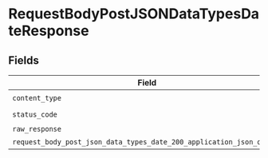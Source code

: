 # RequestBodyPostJSONDataTypesDateResponse


## Fields

| Field                                                                                                                                         | Type                                                                                                                                          | Required                                                                                                                                      | Description                                                                                                                                   |
| --------------------------------------------------------------------------------------------------------------------------------------------- | --------------------------------------------------------------------------------------------------------------------------------------------- | --------------------------------------------------------------------------------------------------------------------------------------------- | --------------------------------------------------------------------------------------------------------------------------------------------- |
| `content_type`                                                                                                                                | *str*                                                                                                                                         | :heavy_check_mark:                                                                                                                            | N/A                                                                                                                                           |
| `status_code`                                                                                                                                 | *int*                                                                                                                                         | :heavy_check_mark:                                                                                                                            | N/A                                                                                                                                           |
| `raw_response`                                                                                                                                | [requests.Response](https://requests.readthedocs.io/en/latest/api/#requests.Response)                                                         | :heavy_minus_sign:                                                                                                                            | N/A                                                                                                                                           |
| `request_body_post_json_data_types_date_200_application_json_object`                                                                          | [Optional[RequestBodyPostJSONDataTypesDate200ApplicationJSON]](../../models/operations/requestbodypostjsondatatypesdate200applicationjson.md) | :heavy_minus_sign:                                                                                                                            | OK                                                                                                                                            |